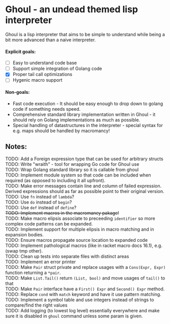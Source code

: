# Ghoul - an undead themed lisp interpreter
Ghoul is a lisp interpreter that aims to be simple to understand while being a bit more advanced than a naive interpreter. 

#### Explicit goals:
- [ ] Easy to understand code base
- [ ] Support simple integration of Golang code
- [x] Proper tail call optimizations
- [ ] Hygenic macro support  

#### Non-goals:
- Fast code execution - It should be easy enough to drop down to golang code if something needs speed.
- Comprehensive standard library implementation written in Ghoul - it should rely on Golang implementations as much as possible.
- Special handling of datastructures in the interpreter - special syntax for e.g. maps should be handled by macromancy! 


## Notes:
TODO: Add a Foreign expression type that can be used for arbitrary structs  
TODO: Write "wraith" - tool for wrapping Go code for Ghoul use  
TODO: Wrap Golang standard library so it is callable from ghoul  
TODO: Implement module system so that code can be included when required (as opposed to including it all upfront).  
TODO: Make error messages contain line and column of failed expression. Derived expressions should as far as possible point to their original version.  
TODO: Use `fn` instead of `lambda`?  
TODO: Use `do` instead of `begin`?  
TODO: Use `def` instead of `define`?  
~~TODO: Implement macros in the macromancy pakage!~~  
TODO: Make macro elipsis associate to preceeding `identifier` so more complex code patterns can be expanded.   
TODO: Implement support for multiple elipsis in macro matching and in expansion bodies.  
TODO: Ensure macros propagate source location to expanded code  
TODO: Implement pathological macros (like in racket macro docs 16.1), e.g. (swap tmp other).  
TODO: Clean up tests into separate files with distinct areas  
TODO: Implement an error printer  
TODO: Make `Pair` struct private and replace usages with a `Cons(Expr, Expr)` function returning a `*pair`.  
TODO: Make `List.Tail()` return `(List, bool)` and move usages of `tail()` to that  
TODO: Make `Pair` interface have a `First() Expr` and `Second() Expr` method.  
TODO: Replace `cond` with `match` keyword and have it use pattern matching.  
TODO: Implement a symbol table and use integers instead of strings to compare/find the right values  
TODO: Add logging (to lowest log level) essentially everywhere and make sure it is disabled in `ghoul` command unless some param is given.  


